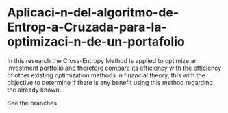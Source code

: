 # Aplicaci-n-del-algoritmo-de-Entrop-a-Cruzada-para-la-optimizaci-n-de-un-portafolio
In this research the Cross-Entropy Method is applied to optimize an investment portfolio and therefore compare its efficiency with the efficiency of other existing optimization methods in financial theory, this with the objective to determine if there is any benefit using this method regarding the already known.

See the branches.
